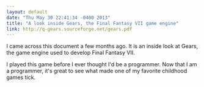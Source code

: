 ```yaml
---
layout: default
date: "Thu May 30 22:41:34 -0400 2013"
title: "A look inside Gears, the Final Fantasy VII game engine"
link: http://q-gears.sourceforge.net/gears.pdf
---
```


I came across this document a few months ago. It is an inside look at Gears,
the game engine used to develop Final Fantasy VII.

I played this game before I ever thought I'd be a programmer. Now that I am a
programmer, it's great to see what made one of my favorite childhood games
tick.
